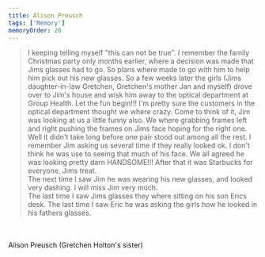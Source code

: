```yaml
---
title: Alison Preusch 
tags: ['Memory']
memoryOrder: 26
---
```


>I keeping telling myself &quot;this can not be true&quot;. I remember the family Christmas party only months earlier, where a decision was made that Jims glasses had to go. So plans where made to go with him to help him pick out his new glasses. So a few weeks later the girls (Jims daughter-in-law Gretchen, Gretchen's mother Jan and myself) drove over to Jim's house and wisk him away to the optical department at Group Health. Let the fun begin!!! I'm pretty sure the customers in the optical department thought we where crazy. Come to think of it, Jim was looking at us a little funny also. We where grabbing frames left and right pushing the frames on Jims face hoping for the right one. Well it didn't take long before one pair stood out among all the rest. I remember Jim asking us several time if they really looked ok. I don't think he was use to seeing that much of his face. We all agreed he was looking pretty darn HANDSOME!!! After that it was Starbucks for everyone, Jims treat. <br />The next time I saw Jim he was wearing his new glasses, and looked very dashing. I will miss Jim very much. <br />The last time I saw Jims glasses they where sitting on his son Erics desk. The last time I saw Eric he was asking the girls how he looked in his fathers glasses.<br /><br />Alison Preusch (Gretchen Holton's sister)